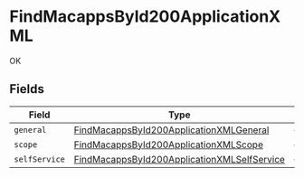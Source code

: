 # FindMacappsById200ApplicationXML

OK


## Fields

| Field                                                                                                                 | Type                                                                                                                  | Required                                                                                                              | Description                                                                                                           |
| --------------------------------------------------------------------------------------------------------------------- | --------------------------------------------------------------------------------------------------------------------- | --------------------------------------------------------------------------------------------------------------------- | --------------------------------------------------------------------------------------------------------------------- |
| `general`                                                                                                             | [FindMacappsById200ApplicationXMLGeneral](../../models/operations/findmacappsbyid200applicationxmlgeneral.md)         | :heavy_minus_sign:                                                                                                    | N/A                                                                                                                   |
| `scope`                                                                                                               | [FindMacappsById200ApplicationXMLScope](../../models/operations/findmacappsbyid200applicationxmlscope.md)             | :heavy_minus_sign:                                                                                                    | N/A                                                                                                                   |
| `selfService`                                                                                                         | [FindMacappsById200ApplicationXMLSelfService](../../models/operations/findmacappsbyid200applicationxmlselfservice.md) | :heavy_minus_sign:                                                                                                    | N/A                                                                                                                   |